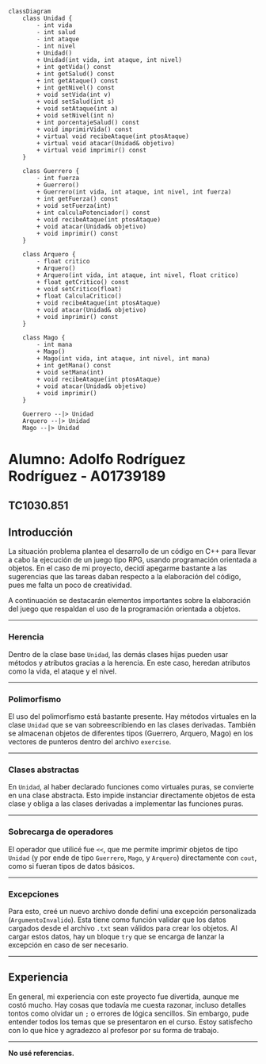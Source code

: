 ```mermaid
classDiagram
    class Unidad {
        - int vida
        - int salud
        - int ataque
        - int nivel
        + Unidad()
        + Unidad(int vida, int ataque, int nivel)
        + int getVida() const
        + int getSalud() const
        + int getAtaque() const
        + int getNivel() const
        + void setVida(int v)
        + void setSalud(int s)
        + void setAtaque(int a)
        + void setNivel(int n)
        + int porcentajeSalud() const
        + void imprimirVida() const
        + virtual void recibeAtaque(int ptosAtaque)
        + virtual void atacar(Unidad& objetivo)
        + virtual void imprimir() const
    }

    class Guerrero {
        - int fuerza
        + Guerrero()
        + Guerrero(int vida, int ataque, int nivel, int fuerza)
        + int getFuerza() const
        + void setFuerza(int)
        + int calculaPotenciador() const
        + void recibeAtaque(int ptosAtaque)
        + void atacar(Unidad& objetivo)
        + void imprimir() const
    }

    class Arquero {
        - float critico
        + Arquero()
        + Arquero(int vida, int ataque, int nivel, float critico)
        + float getCritico() const
        + void setCritico(float)
        + float CalculaCritico()
        + void recibeAtaque(int ptosAtaque)
        + void atacar(Unidad& objetivo)
        + void imprimir() const
    }

    class Mago {
        - int mana
        + Mago()
        + Mago(int vida, int ataque, int nivel, int mana)
        + int getMana() const
        + void setMana(int)
        + void recibeAtaque(int ptosAtaque)
        + void atacar(Unidad& objetivo)
        + void imprimir()
    }

    Guerrero --|> Unidad
    Arquero --|> Unidad
    Mago --|> Unidad
```

# Alumno: Adolfo Rodríguez Rodríguez - A01739189  
## TC1030.851

## Introducción

La situación problema plantea el desarrollo de un código en C++ para llevar a cabo la ejecución de un juego tipo RPG, usando programación orientada a objetos. En el caso de mi proyecto, decidí apegarme bastante a las sugerencias que las tareas daban respecto a la elaboración del código, pues me falta un poco de creatividad.

A continuación se destacarán elementos importantes sobre la elaboración del juego que respaldan el uso de la programación orientada a objetos.

---

### Herencia

Dentro de la clase base `Unidad`, las demás clases hijas pueden usar métodos y atributos gracias a la herencia. En este caso, heredan atributos como la vida, el ataque y el nivel.

---

### Polimorfismo

El uso del polimorfismo está bastante presente. Hay métodos virtuales en la clase `Unidad` que se van sobreescribiendo en las clases derivadas. También se almacenan objetos de diferentes tipos (Guerrero, Arquero, Mago) en los vectores de punteros dentro del archivo `exercise`.

---

### Clases abstractas

En `Unidad`, al haber declarado funciones como virtuales puras, se convierte en una clase abstracta. Esto impide instanciar directamente objetos de esta clase y obliga a las clases derivadas a implementar las funciones puras.

---

### Sobrecarga de operadores

El operador que utilicé fue `<<`, que me permite imprimir objetos de tipo `Unidad` (y por ende de tipo `Guerrero`, `Mago`, y `Arquero`) directamente con `cout`, como si fueran tipos de datos básicos.

---

### Excepciones

Para esto, creé un nuevo archivo donde definí una excepción personalizada (`ArgumentoInvalido`). Esta tiene como función validar que los datos cargados desde el archivo `.txt` sean válidos para crear los objetos. Al cargar estos datos, hay un bloque `try` que se encarga de lanzar la excepción en caso de ser necesario.

---

## Experiencia

En general, mi experiencia con este proyecto fue divertida, aunque me costó mucho. Hay cosas que todavía me cuesta razonar, incluso detalles tontos como olvidar un `;` o errores de lógica sencillos. Sin embargo, pude entender todos los temas que se presentaron en el curso. Estoy satisfecho con lo que hice y agradezco al profesor por su forma de trabajo.

---

**No usé referencias.**

